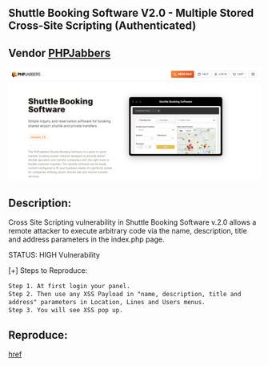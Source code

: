 ##  Shuttle Booking Software V2.0 - Multiple Stored Cross-Site Scripting (Authenticated)

## Vendor [PHPJabbers](https://www.phpjabbers.com/)

![](https://github.com/bugsbd/CVE/blob/main/2023/CVE-2023-48172/images/shuttle-booking-software-v2.0.png)


## Description:
Cross Site Scripting vulnerability in Shuttle Booking Software v.2.0 allows a remote attacker to execute arbitrary code via the name, description, title and address parameters in the index.php page.


STATUS: HIGH Vulnerability

[+] Steps to Reproduce: 
```
Step 1. At first login your panel.
Step 2. Then use any XSS Payload in "name, description, title and address" parameters in Location, Lines and Users menus.
Step 3. You will see XSS pop up.
```

## Reproduce:
[href](https://github.com/bugsbd/CVE/tree/main/2023/CVE-2023-48172)

